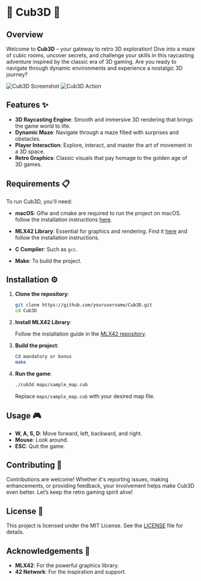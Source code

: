 
# 🚀 Cub3D 🚀

## Overview

Welcome to **Cub3D** – your gateway to retro 3D exploration! Dive into a maze of cubic rooms, uncover secrets, and challenge your skills in this raycasting adventure inspired by the classic era of 3D gaming. Are you ready to navigate through dynamic environments and experience a nostalgic 3D journey?

![Cub3D Screenshot](path-to-screenshot1.png) <!-- Add your screenshots here -->
![Cub3D Action](path-to-screenshot2.png)

## Features ✨

- **3D Raycasting Engine**: Smooth and immersive 3D rendering that brings the game world to life.
- **Dynamic Maze**: Navigate through a maze filled with surprises and obstacles.
- **Player Interaction**: Explore, interact, and master the art of movement in a 3D space.
- **Retro Graphics**: Classic visuals that pay homage to the golden age of 3D games.

## Requirements 📋

To run Cub3D, you'll need:

- **macOS**: Glfw and cmake are required to run the project on macOS. follow the installation instructions [here](https://github.com/codam-coding-college/MLX42).

- **MLX42 Library**: Essential for graphics and rendering. Find it [here](https://github.com/codam-coding-college/MLX42) and follow the installation instructions.
- **C Compiler**: Such as `gcc`.
- **Make**: To build the project.

## Installation ⚙️

1. **Clone the repository**:

   ```bash
   git clone https://github.com/yourusername/Cub3D.git
   cd Cub3D
   ```

2. **Install MLX42 Library**:

   Follow the installation guide in the [MLX42 repository](https://github.com/codam-coding-college/MLX42).

3. **Build the project**:

   ```bash
   Cd mandatory or bonus
   make
   ```

4. **Run the game**:

   ```bash
   ./cub3d maps/sample_map.cub
   ```

   Replace `maps/sample_map.cub` with your desired map file.

## Usage 🎮

- **W, A, S, D**: Move forward, left, backward, and right.
- **Mouse**: Look around.
- **ESC**: Quit the game.

## Contributing 🤝

Contributions are welcome! Whether it's reporting issues, making enhancements, or providing feedback, your involvement helps make Cub3D even better. Let’s keep the retro gaming spirit alive!

## License 📝

This project is licensed under the MIT License. See the [LICENSE](LICENSE) file for details.

## Acknowledgements 🙌

- **MLX42**: For the powerful graphics library.
- **42 Network**: For the inspiration and support.
